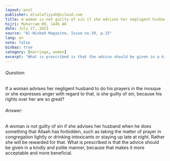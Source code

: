 ```yaml
---
layout: post
publisher: alsalafiyyah@icloud.com
title: A woman is not guilty of sin if she advises her negligent husband
hijri: Muharram 09, 1445 AH
date: July 27, 2023
source: "Al-Hisbah Magazine, Issue no.39, p.15"
lang: en
note: false
binbaz: true
category: [marriage, women]
excerpt: "What is prescribed is that the advice should be given in a kindly and polite manner, because that makes it more acceptable and more beneficial."
--- 
```


###### Question:

If a woman advises her negligent husband to do his prayers in the mosque or she expresses anger with regard to that, is she guilty of sin, because his rights over her are so great?

###### Answer: 

A woman is not guilty of sin if she advises her husband when he does something that Allaah has forbidden, such as taking the matter of prayer in congregation lightly or drinking intoxicants or staying up late at night. Rather she will be rewarded for that. What is prescribed is that the advice should be given in a kindly and polite manner, because that makes it more acceptable and more beneficial.
